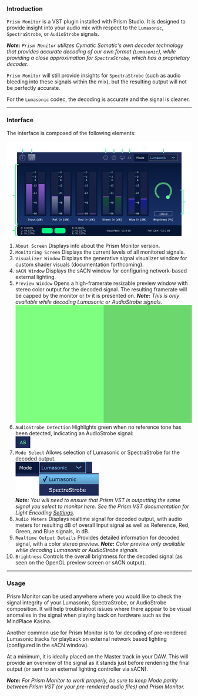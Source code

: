 
### Introduction

`Prism Monitor` is a VST plugin installed with Prism Studio. It is designed to provide insight into your audio mix with respect to the `Lumasonic`, `SpectraStrobe`, or `AudioStrobe` signals.

_**Note:** `Prism Monitor` utilizes Cymatic Somatic's own decoder technology that provides accurate decoding of our own format (`Lumasonic`), while providing a close approximation for `SpectraStrobe`, which has a proprietary decoder._

`Prism Monitor` will still provide insights for `SpectraStrobe` (such as audio bleeding into these signals within the mix), but the resulting output will not be perfectly accurate.

For the `Lumasonic` codec, the decoding is accurate and the signal is cleaner.

---

### Interface

The interface is composed of the following elements:

![PrismMonitorInterface image-center image-full image-margin-v-24](img/prism-monitor-overview.png) 

1. `About Screen` Displays info about the Prism Monitor version.
2. `Monitoring Screen` Displays the current levels of all monitored signals.
3. `Visualizer Window` Displays the generative signal visualizer window for custom shader visuals (documentation forthcoming).
4. `sACN Window` Displays the sACN window for configuring network-based external lighting.
5. `Preview Window` Opens a high-framerate resizable preview window with stereo color output for the decoded signal. The resulting framerate will be capped by the monitor or tv it is presented on. _**Note:** This is only available while decoding Lumasonic or AudioStrobe signals._
   ![PrismMonitorPreviewWindow image-center image-full image-margin-v-24](img/prism-monitor-preview.png) 
6. `AudioStrobe Detection` Highlights green when no reference tone has been detected, indicating an AudioStrobe signal:
   <br>![PrismMonitorAudioStrobe image-center image-full image-margin-v-24](img/prism-monitor-audiostrobe-highlight.png) 
7. `Mode Select` Allows selection of Lumasonic or SpectraStrobe for the decoded output.
   <br>![PrismMonitorModelSelect image-center image-full image-margin-v-24](img/prism-monitor-mode-select.png) 
   <br>_**Note:** You will need to ensure that Prism VST is outputting the same signal you select to monitor here. See the Prism VST documentation for Light Encoding [Settings](/docs/prism-settings-screen)._
8. `Audio Meters` Displays realtime signal for decoded output, with audio meters for resulting dB of overall Input signal as well as Reference, Red, Green, and Blue signals, in dB. 
9. `Realtime Output Details` Provides detailed information for decoded signal, with a color stereo preview. _**Note:** Color preview only available while decoding Lumasonic or AudioStrobe signals._
10. `Brightness` Controls the overall brightness for the decoded signal (as seen on the OpenGL preview screen or sACN output).

---

### Usage
Prism Monitor can be used anywhere where you would like to check the signal integrity of your Lumasonic, SpectraStrobe, or AudioStrobe composition.
It will help troubleshoot issues where there appear to be visual anomalies in the signal when playing back on hardware such as the MindPlace Kasina.

Another common use for Prism Monitor is to for decoding of pre-rendered Lumasonic tracks for playback on external network based lighting (configured in the sACN window).

At a minimum, it is ideally placed on the Master track in your DAW. This will provide an overview of the signal as it stands just before rendering the final output
(or sent to an external lighting controller via sACN).

_**Note:** For Prism Monitor to work properly, be sure to keep Mode parity between Prism VST (or your pre-rendered audio files) and Prism Monitor._


